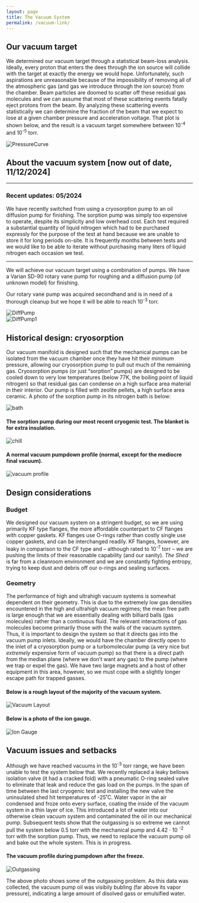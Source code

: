 ```yaml
---
layout: page
title: The Vacuum System
permalink: /vacuum-link/
---
```


## Our vacuum target

We determined our vacuum target through a statistical beam-loss analysis. Ideally, every proton that enters the dees through the ion source will collide with the target at exactly the energy we would hope. Unfortunately, such aspirations are unreasonable because of the impossibility of removing all of the atmospheric gas (and gas we introduce through the ion source) from the chamber. Beam particles are doomed to scatter off these residual gas molecules and we can assume that most of these scattering events fatally eject protons from the beam. By analyzing these scattering events statistically we can determine the fraction of the beam that we expect to lose at a given chamber pressure and acceleration voltage. That plot is shown below, and the result is a vacuum target somewhere between 10<sup>-4</sup> and 10<sup>-5</sup> torr. 

     
![PressureCurve](/assets/PRessureLossCurvevoltage.png)

## About the vacuum system [now out of date, 11/12/2024]

---

### Recent updates: 05/2024

We have recently switched from using a cryosorption pump to an oil diffusion pump for finishing. The sorption pump was simply too expensive to operate, despite its simplicity and low overhead cost. Each test required a substantial quantity of liquid nitrogen which had to be purchased expressly for the purpose of the test at hand because we are unable to store it for long periods on-site. It is frequently months between tests and we would like to be able to iterate without purchasing many liters of liquid nitrogen  each occasion we test.


---

We will achieve our vacuum target using a combination of pumps. We have a Varian SD-90 rotary vane pump for roughing and a diffusion pump (of unknown model) for finishing. 
 
Our rotary vane pump was acquired secondhand and is in need of a thorough cleanup but we hope it will be able to reach 10<sup>-3</sup> torr.  

![DiffPump](/assets/Diff.JPG)   
![DiffPump1](/assets/Pump.png)




## Historical design: cryosorption 


Our vacuum manifold is designed such that the mechanical pumps can be isolated from the vacuum chamber once they have hit their 
minimum pressure, allowing our cryosorption pump to pull out much of the remaining gas. Cryosorption pumps 
(or just “sorption” pumps) are designed to be cooled down to very low temperatures (below 77K, the boiling point of 
liquid nitrogen) so that residual gas can condense on a high surface area material in their interior. Our pump is 
filled with zeolite pellets, a high surface area ceramic. A photo of the sorption pump in its nitrogen bath is below: 

![bath](/assets/pumpBath.JPG)


#### The sorption pump during our most recent cryogenic test. The blanket is for extra insulation. 
![chill](/assets/Chill.jpg)


#### A normal vacuum pumpdown profile (normal, except for the mediocre final vacuum). 

![vacuum profile](/assets/Profile.jpg)


## Design considerations


### Budget 

We designed our vacuum system on a stringent budget, so we are using primarily KF type flanges, the more 
affordable counterpart to CF flanges with copper gaskets. KF flanges use O-rings rather than costly single use
 copper gaskets, and can be interchanged readily. KF flanges, however, are leaky in comparison to 
the CF type and – although rated to 10<sup>-7</sup> torr – we are pushing the limits of their reasonable capability (and our
 sanity). *The Shed* is far from a cleanroom environment and we are constantly fighting entropy, trying to keep
 dust and debris off our o-rings and sealing surfaces.  

### Geometry

The performance of high and ultrahigh vacuum systems is somewhat dependent on their geometry. 
This is due to the extremely low gas densities encountered in the high and ultrahigh vacuum regimes;
 the mean free path is large enough that we are essentially dealing with billiard balls (gas molecules) rather than a continuous fluid. 
The relevant interactions of gas molecules become primarily those with the walls of the vacuum system. Thus, it is important to design the system so that it directs gas into the
 vacuum pump inlets. Ideally, we would have the chamber directly open to the inlet of a cryosorption pump or a 
turbomolecular pump (a very nice but *extremely* expensive form of vacuum pump) so that there is a direct path
 from the median plane (where we don’t want any gas) to the pump (where we trap or expel the gas). We have two 
large magnets and a host of other equipment in this area, however, so we must cope with a slightly longer escape 
path for trapped gasses.


#### Below is a rough layout of the majority of the vacuum system.  

![Vacuum Layout](/assets/VacuumDiagram.jpg)



#### Below is a photo of the ion gauge.  
![Ion Gauge](/IonGauge.jpg)

## Vacuum issues and setbacks

Although we have reached vacuums in the 10<sup>-3</sup> torr range, we have been unable to test the
system below that. We recently replaced a leaky bellows isolation valve (it had a cracked fold) with a
pneumatic O-ring sealed valve to eliminate that leak and reduce the gas load on the pumps.
In the span of time between the last cryogenic test and installing the new valve the uninsulated shed hit temperatures of -25˚C. Water vapor in the air condensed and froze onto 
every surface, coating 
the inside of
the vacuum system in a thin layer of ice. This introduced a lot of water into our otherwise clean vacuum system and contaminated the oil in our
mechanical pump. Subsequent tests show that the outgassing is so extreme we cannot pull the system
below 0.5 torr with the mechanical pump and 4.42 &#183; 10 <sup>-2</sup> torr  with the sorption pump. Thus, we need to
replace the vacuum pump oil and bake out the whole system. This is in progress. 


#### The vacuum profile during pumpdown after the freeze. 

![Outgassing](/assets/Outgassing.jpg)

The above photo shows some of the outgassing problem. As this data was collected, the vacuum pump oil was visibily bubling (far above its vapor pressure), indicating a large amount of disolved 
gass or emulsified water. 

